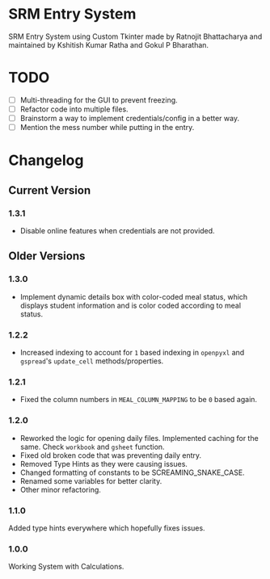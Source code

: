 # SRM Entry System

SRM Entry System using Custom Tkinter made by Ratnojit Bhattacharya and maintained by Kshitish Kumar Ratha and Gokul P Bharathan.

# TODO
- [ ] Multi-threading for the GUI to prevent freezing.
- [ ] Refactor code into multiple files.
- [ ] Brainstorm a way to implement credentials/config in a better way.
- [ ] Mention the mess number while putting in the entry.

# Changelog

## Current Version

### 1.3.1
- Disable online features when credentials are not provided.

## Older Versions

### 1.3.0
- Implement dynamic details box with color-coded meal status, which displays student information and is color coded according to meal status.

### 1.2.2
- Increased indexing to account for `1` based indexing in `openpyxl` and `gspread`'s `update_cell` methods/properties.

### 1.2.1
- Fixed the column numbers in `MEAL_COLUMN_MAPPING` to be `0` based again.

### 1.2.0
- Reworked the logic for opening daily files. Implemented caching for the same. Check `workbook` and `gsheet` function.
- Fixed old broken code that was preventing daily entry.
- Removed Type Hints as they were causing issues.
- Changed formatting of constants to be SCREAMING_SNAKE_CASE.
- Renamed some variables for better clarity.
- Other minor refactoring.

### 1.1.0
Added type hints everywhere which hopefully fixes issues.

### 1.0.0
Working System with Calculations.